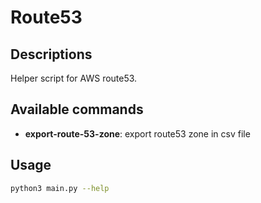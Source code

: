 # Route53

## Descriptions

Helper script for AWS route53.

## Available commands 

- **export-route-53-zone**: export route53 zone in csv file

## Usage
```Bash
python3 main.py --help
```